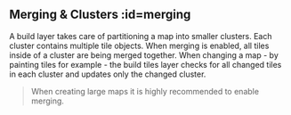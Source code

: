 ## Merging & Clusters :id=merging  

A build layer takes care of partitioning a map into smaller clusters. Each cluster contains multiple tile objects. When merging is enabled, all tiles inside of a cluster are being merged together.  When changing a map - by painting tiles for example - the build tiles layer checks for all changed tiles in each cluster and updates only the changed cluster.  
> When creating large maps it is highly recommended to enable merging. 
